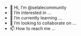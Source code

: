 - 👋 Hi, I’m @selalecommunity
- 👀 I’m interested in ...
- 🌱 I’m currently learning ...
- 💞️ I’m looking to collaborate on ...
- 📫 How to reach me ...

<!---
shasheshashe/shasheshashe is a ✨ special ✨ repository because its `README.md` (this file) appears on your GitHub profile.
You can click the Preview link to take a look at your changes.
--->
